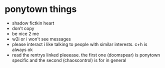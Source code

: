 # ponytown things

- shadow fictkin heart
- don't copy
- be nice 2 me
- w2i or i won't see messages
- please interact i like talking to people with similar interests. c+h is always ok
- read the rentrys linked pleeease. the first one (doomspear) is ponytown specific and the second (chaoscontrol) is for in general
